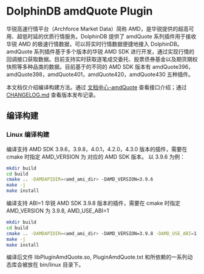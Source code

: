 # DolphinDB amdQuote Plugin

华锐高速行情平台（Archforce Market Data）简称 AMD，是华锐提供的超高可用、超低时延的优质行情服务。DolphinDB 提供了 amdQuote 系列插件用于接收华锐 AMD 的极速行情数据，可以将实时行情数据便捷地接入 DolphinDB。amdQuote 系列插件基于多个版本的华锐 AMD SDK 进行开发，通过实现行情的回调接口获取数据。目前支持实时获取逐笔成交委托、股票债券基金以及期货期权快照等多种品类的数据。目前基于的不同的 AMD SDK 版本有 amdQuote396，amdQuote398，amdQuote401，amdQuote420，amdQuote430 五种插件。

本文档仅介绍编译构建方法。通过 [文档中心-amdQuote](https://docs.dolphindb.cn/zh/plugins/amdquote/amdquote_2.html) 查看接口介绍；通过 [CHANGELOG.md](./CHANGELOG.md) 查看版本发布记录。

## 编译构建

### Linux 编译构建

编译支持 AMD SDK 3.9.6，3.9.8，4.0.1，4.2.0，4.3.0 版本的插件，需要在 cmake 时指定 AMD_VERSION 为 对应的 AMD SDK 版本。
以 3.9.6 为例：
``` bash
mkdir build
cd build
cmake .. -DAMDAPIDIR=<amd_ami_dir> -DAMD_VERSION=3.9.6
make -j
make install
```

编译支持 ABI=1 华锐 AMD SDK 3.9.8 版本的插件，需要在 cmake 时指定 AMD_VERSION 为 3.9.8, AMD_USE_ABI=1
``` bash
mkdir build
cd build
cmake .. -DAMDAPIDIR=<amd_ami_dir> -DAMD_VERSION=3.9.8 -DAMD_USE_ABI=1
make -j
make install
```

编译后文件 libPluginAmdQuote.so, PluginAmdQuote.txt 和所依赖的一系列动态库会被放在 bin/linux 目录下。
